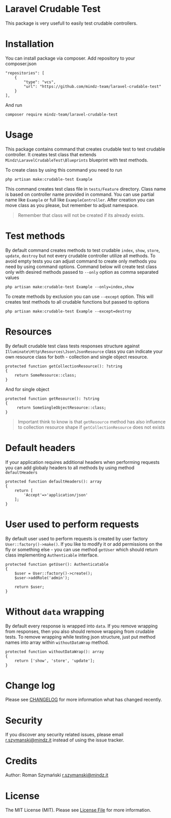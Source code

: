 # Laravel Crudable Test

This package is very usefull to easily test crudable controllers.

# Installation

You can install package via composer. Add repository to your composer.json

    "repositories": [
        {
            "type": "vcs",
            "url": "https://github.com/mindz-team/laravel-crudable-test"
        }
    ],

And run

    composer require mindz-team/laravel-crudable-test

# Usage

This package contains command that creates crudable test to test crudable controller. It creates test class that extends `Mindz\LaravelCrudableTest\Blueprints` blueprint with test methods.

To create class by using this command you need to run

    php artisan make:crudable-test Example

This command creates test class file in  `tests/Feature` directory. Class name is based on controller name provided in command. You can use partial name like `Example` or full like `ExampleController`. After creation you can move class as you please, but remember to adjust namespace.

> Remember that class will not be created if its already exists.

# Test methods

By default command creates methods to test crudable `index`, `show`, `store`, `update`, `destroy` but not every crudable controller utilize all methods. To avoid empty tests you can adjust command to create only methods you need by using command options. Command below will create test class only with desired methods passed to `--only` option as comma separated values

    php artisan make:crudable-test Example --only=index,show

To create methods by exclusion you can use `--except` option. This will creates test methods to all crudable functions but passed to options

    php artisan make:crudable-test Example --except=destroy

# Resources

By default crudable test class tests responses structure against `Illuminate\Http\Resources\Json\JsonResource` class you can indicate your own resource class
for both - collection and single object resource.

    protected function getCollectionResource(): ?string
    {
        return SomeResource::class;
    }

And for single object

    protected function getResource(): ?string
    {
         return SomeSingleObjectResource::class;
    }

> Important think to know is that `getResource` method has also influence to collection resource shape if `getCollectionResource` does not exists

# Default headers

If your application requires additional headers when performing requests you can add globaly headers to all methods by using method `defaultHeaders`

    protected function defaultHeaders(): array
    {
        return [
            'Accept'=>'application/json'
        ];
    }

# User used to perform requests

By default user used to perform requests is created by user factory `User::factory()->make()`. If you like to modify it or add permissions on the fly or something else - you can use method `getUser` which should return class implementing `Authenticable` interface.

    protected function getUser(): Authenticatable
    {
        $user = User::factory()->create();
        $user->addRole('admin');

        return $user;
    }

# Without `data` wrapping

By default every response is wrapped into `data`. If you remove wrapping from responses, then you also should remove wrapping from crudable tests.
To remove wrapping while testing json structure, just put method names into array within `withoutDataWrap` method.

    protected function withoutDataWrap(): array
    {
        return ['show', 'store', 'update'];
    }

# Change log

Please see [CHANGELOG](CHANGELOG.md) for more information what has changed recently.


# Security

If you discover any security related issues, please email r.szymanski@mindz.it instead of using the issue tracker.

# Credits

Author: Roman Szymański [r.szymanski@mindz.it](mailto:r.szymanski@mindz.it)

# License

The MIT License (MIT). Please see [License File](LICENSE.md) for more information.
